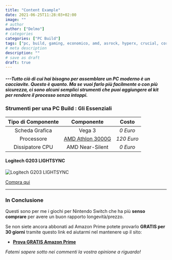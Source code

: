 ```yaml
---
title: "Content Example"
date: 2021-06-25T11:28:03+02:00
image: ""
# author
author: ["Delmo"]
# categories
categories: ["PC Build"]
tags: ["pc, build, gaming, economico, amd, asrock, hyperx, crucial, corsair, antec, kingston"]
# meta description
description: ""
# save as draft
draft: true
---
```


##### ---Tutto ciò di cui hai bisogno per assemblare un PC moderno è un cacciavite. Questo è quanto. Ma se vuoi farlo più facilmente o con più sicurezza, ci sono alcuni semplici strumenti che puoi aggiungere al kit per rendere il processo senza intoppi.

### Strumenti per una PC Build : Gli Essenziali


|           Tipo di Componente          |                       Componente                       |                    Costo                   |
|:-------------------------:|:----------------------------------------------------:|:---------------------------------------------------:|
| Scheda Grafica      | Vega 3 | *0 Euro*                          |
| Processore | [AMD Athlon 3000G](https://amzn.to/2UxVFdt)        | *120 Euro*             |
| Dissipatore CPU    | AMD Near-Silent               | *0 Euro* |

#### Logitech G203 LIGHTSYNC

![Logitech G203 LIGHTSYNC](https://images-na.ssl-images-amazon.com/images/I/61UxfXTUyvL._AC_SL1500_.jpg)

<div class="wp-block-button is-style-outline"><a class="wp-block-button__link" href="https://amzn.to/3dfMFA9">Compra qui</a></div>

___

### In Conclusione

Questi sono per me i giochi per Nintendo Switch che ha più **senso comprare** per avere un buon rapporto longevità/prezzo.

Se non siete ancora abbonati ad Amazon Prime potete provarlo **GRATIS per 30 giorni** tramite questo link ed aiutarmi nel mantenere up il sito:

- **[Prova GRATIS Amazon Prime](https://amzn.to/3zrJKOm)**

*Fatemi sapere sotto nei commenti la vostra opinione a riguardo!*